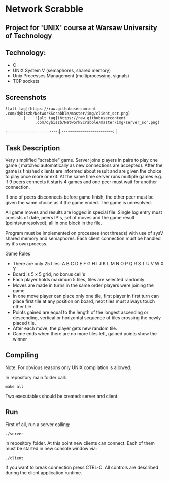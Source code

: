 # Network Scrabble
## Project for 'UNIX' course at Warsaw University of Technology

## Technology:
- C
- UNIX System V (semaphores, shared memory)
- Unix Processes Management (multiprocessing, signals)
- TCP sockets

## Screenshots

    ![alt tag](https://raw.githubusercontent
    .com/dybiszb/NetworkScrabble/master/img/client_scr.png)
            |    ![alt tag](https://raw.githubusercontent
                 .com/dybiszb/NetworkScrabble/master/img/server_scr.png)
:-------------------------:|:-------------------------:
 |

## Task Description
Very simplified "scrabble" game. Server joins players in pairs to play one game ( matched automatically as new connections are accepted). After the game is finished clients are informed about result and are given the choice to play once more or exit. At the same time server runs multiple games e.g. if 9 peers connects it starts 4 games and one peer must wait for another connection.

If one of peers disconnects before game finish, the other peer must be given the same choice as if the game ended. The game is unresolved.

All game moves and results are logged in special file. Single log entry must consists of date, peers IP's, set of moves and the game result (points/unresolved), all in one block in the file.

Program must be implemented on processes (not threads) with use of sysV shared memory and semaphores. Each client connection must be handled by it's own process.

Game Rules

- There are only 25 tiles: A B C D E F G H I J K L M N O P Q R S T U V W X Y
- Board is 5 x 5 grid, no bonus cell's
- Each player holds maximum 5 tiles, tiles are selected randomly
- Moves are made in turns in the same order players were joining the game
- In one move player can place only one tile, first player in first turn can place first tile at any position on board, next tiles must always touch other tile
- Points gained are equal to the length of the longest ascending or descending, vertical or horizontal sequence of tiles crossing the newly placed tile.
- After each move, the player gets new random tile.
- Game ends when there are no more tiles left, gained points show the winner

## Compiling<a name="compile"></a>
Note: For obvious reasons only UNIX compilation is allowed.

In repository main folder call:

```
make all
```

Two executables should be created: server and client.

## Run<a name="run"></a>

First of all, run a server calling:
```
./server
```
in repository folder. At this point new clients can connect. Each of them
must be started in new console window via:
```
./client
```
If you want to break connection press CTRL-C. All controls are described
during the client application runtime.